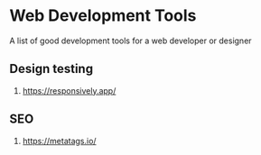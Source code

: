 # Web Development Tools
A list of good development tools for a web developer or designer


## Design testing
1. https://responsively.app/

## SEO
1. https://metatags.io/
